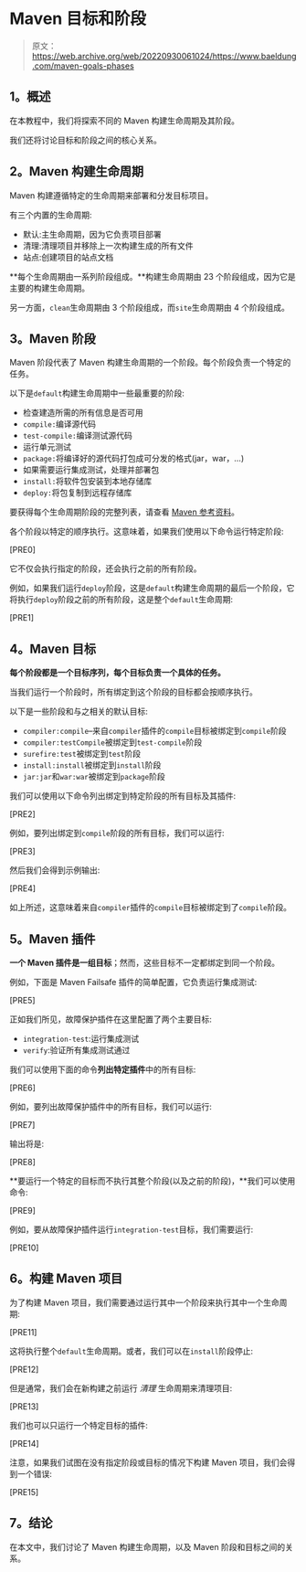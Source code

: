 # Maven 目标和阶段

> 原文：<https://web.archive.org/web/20220930061024/https://www.baeldung.com/maven-goals-phases>

## **1。概述**

在本教程中，我们将探索不同的 Maven 构建生命周期及其阶段。

我们还将讨论目标和阶段之间的核心关系。

## **2。Maven 构建生命周期**

Maven 构建遵循特定的生命周期来部署和分发目标项目。

有三个内置的生命周期:

*   默认:主生命周期，因为它负责项目部署
*   清理:清理项目并移除上一次构建生成的所有文件
*   站点:创建项目的站点文档

**每个生命周期由一系列阶段组成。**构建生命周期由 23 个阶段组成，因为它是主要的构建生命周期。

另一方面，`clean`生命周期由 3 个阶段组成，而`site`生命周期由 4 个阶段组成。

## **3。Maven 阶段**

Maven 阶段代表了 Maven 构建生命周期的一个阶段。每个阶段负责一个特定的任务。

以下是`default`构建生命周期中一些最重要的阶段:

*   检查建造所需的所有信息是否可用
*   `compile:`编译源代码
*   `test-compile:`编译测试源代码
*   运行单元测试
*   `package:`将编译好的源代码打包成可分发的格式(jar，war，…)
*   如果需要运行集成测试，处理并部署包
*   `install:`将软件包安装到本地存储库
*   `deploy:`将包复制到远程存储库

要获得每个生命周期阶段的完整列表，请查看 [Maven 参考资料](https://web.archive.org/web/20220827200618/https://maven.apache.org/guides/introduction/introduction-to-the-lifecycle.html#Lifecycle_Reference)。

各个阶段以特定的顺序执行。这意味着，如果我们使用以下命令运行特定阶段:

[PRE0]

它不仅会执行指定的阶段，还会执行之前的所有阶段。

例如，如果我们运行`deploy`阶段，这是`default`构建生命周期的最后一个阶段，它将执行`deploy`阶段之前的所有阶段，这是整个`default`生命周期:

[PRE1]

## **4。Maven 目标**

**每个阶段都是一个目标序列，每个目标负责一个具体的任务。**

当我们运行一个阶段时，所有绑定到这个阶段的目标都会按顺序执行。

以下是一些阶段和与之相关的默认目标:

*   `compiler:compile`–来自`compiler`插件的`compile`目标被绑定到`compile`阶段
*   `compiler:testCompile`被绑定到`test-compile`阶段
*   `surefire:test`被绑定到`test`阶段
*   `install:install`被绑定到`install`阶段
*   `jar:jar`和`war:war`被绑定到`package`阶段

我们可以使用以下命令列出绑定到特定阶段的所有目标及其插件:

[PRE2]

例如，要列出绑定到`compile`阶段的所有目标，我们可以运行:

[PRE3]

然后我们会得到示例输出:

[PRE4]

如上所述，这意味着来自`compiler`插件的`compile`目标被绑定到了`compile`阶段。

## **5。Maven 插件**

**一个 Maven 插件是一组目标**；然而，这些目标不一定都绑定到同一个阶段。

例如，下面是 Maven Failsafe 插件的简单配置，它负责运行集成测试:

[PRE5]

正如我们所见，故障保护插件在这里配置了两个主要目标:

*   `integration-test`:运行集成测试
*   `verify`:验证所有集成测试通过

我们可以使用下面的命令**列出特定插件**中的所有目标:

[PRE6]

例如，要列出故障保护插件中的所有目标，我们可以运行:

[PRE7]

输出将是:

[PRE8]

**要运行一个特定的目标而不执行其整个阶段(以及之前的阶段)，**我们可以使用命令:

[PRE9]

例如，要从故障保护插件运行`integration-test`目标，我们需要运行:

[PRE10]

## **6。构建 Maven 项目**

为了构建 Maven 项目，我们需要通过运行其中一个阶段来执行其中一个生命周期:

[PRE11]

这将执行整个`default`生命周期。或者，我们可以在`install`阶段停止:

[PRE12]

但是通常，我们会在新构建之前运行 *清理* 生命周期来清理项目:

[PRE13]

我们也可以只运行一个特定目标的插件:

[PRE14]

注意，如果我们试图在没有指定阶段或目标的情况下构建 Maven 项目，我们会得到一个错误:

[PRE15]

## **7。结论**

在本文中，我们讨论了 Maven 构建生命周期，以及 Maven 阶段和目标之间的关系。